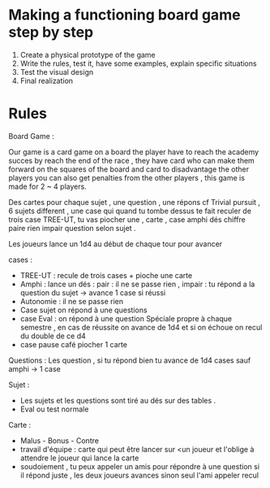 # Making a functioning board game step by step
1. Create a physical prototype of the game
3. Write the rules, test it, have some examples, explain specific situations
4. Test the visual design
5. Final realization
# Rules
Board Game :

Our game is a card game on a board the player have to reach the academy succes by reach the end of the race , they have card who can make them forward on the squares of the board and card to disadvantage the other players you can also get penalties from the other players , this game is made for 2 ~ 4  players. 

Des cartes pour chaque sujet , une question  , une répons cf Trivial pursuit , 6 sujets different , une case qui quand tu tombe dessus te fait reculer de trois case TREE-UT, tu vas piocher une , carte , case amphi dés chiffre paire rien impair question selon sujet .

Les joueurs lance un 1d4 au début de chaque tour pour avancer 

cases :
- TREE-UT : recule de trois cases + pioche une carte
- Amphi : lance un dés : pair : il ne se passe rien , impair : tu répond a la question du sujet -> avance 1 case si réussi
- Autonomie : il ne se passe rien 
- Case sujet on répond à une questions
- case Eval : on répond à une question Spéciale propre à chaque semestre , en cas de réussite on avance de 1d4 et si on échoue on recul du double de ce d4 
- case pause café piocher 1 carte 

Questions :
Les question , si tu répond bien tu avance de 1d4 cases sauf amphi -> 1 case 

Sujet :
- Les sujets et les questions sont tiré au dés sur des tables .
- Eval ou test normale 

Carte :
- Malus - Bonus - Contre
- travail d'équipe : carte qui peut être lancer sur <un joueur et l'oblige à attendre le joueur qui lance la carte 
- soudoiement , tu peux appeler un amis pour répondre à une question si il répond juste , les deux joueurs avances sinon seul l'ami appeler recul 
